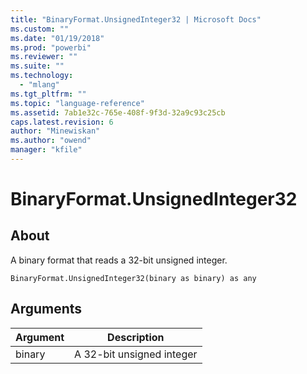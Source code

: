 ```yaml
---
title: "BinaryFormat.UnsignedInteger32 | Microsoft Docs"
ms.custom: ""
ms.date: "01/19/2018"
ms.prod: "powerbi"
ms.reviewer: ""
ms.suite: ""
ms.technology: 
  - "mlang"
ms.tgt_pltfrm: ""
ms.topic: "language-reference"
ms.assetid: 7ab1e32c-765e-408f-9f3d-32a9c93c25cb
caps.latest.revision: 6
author: "Minewiskan"
ms.author: "owend"
manager: "kfile"
---
```

# BinaryFormat.UnsignedInteger32

  
## About  
A binary format that reads a 32-bit unsigned integer.  
  
```  
BinaryFormat.UnsignedInteger32(binary as binary) as any  
```  
  
## Arguments  
  
|Argument|Description|  
|------------|---------------|  
|binary|A 32-bit unsigned integer|  
  

